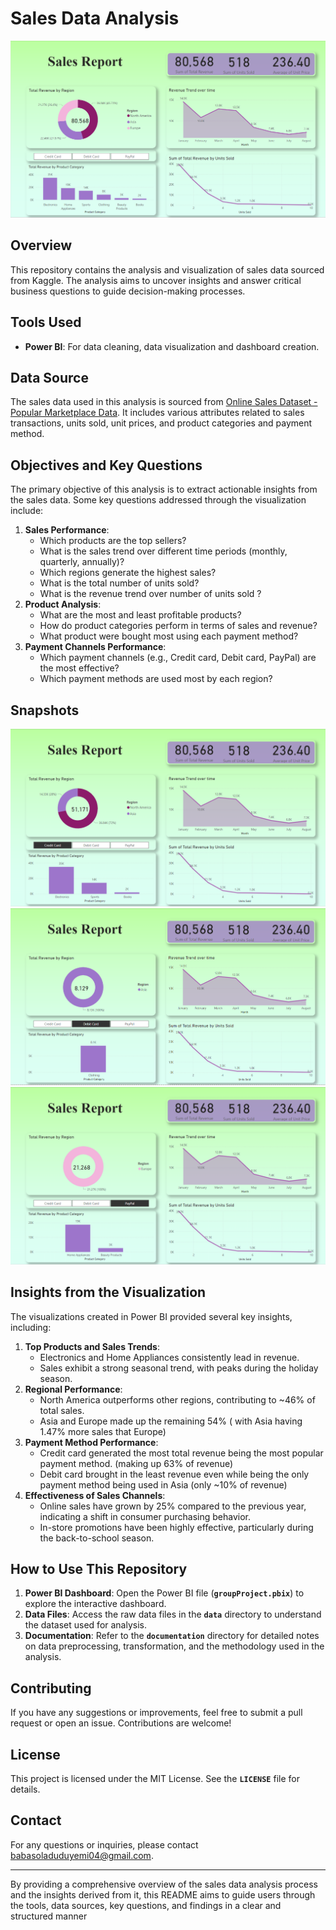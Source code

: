# **Sales Data Analysis**

![](shot1.png)

## **Overview**

This repository contains the analysis and visualization of sales data sourced from Kaggle. The analysis aims to uncover insights and answer critical business questions to guide decision-making processes.

## **Tools Used**

- **Power BI**: For data cleaning, data visualization and dashboard creation.

## **Data Source**

The sales data used in this analysis is sourced from [Online Sales Dataset - Popular Marketplace Data](https://www.kaggle.com/datasets/shreyanshverma27/online-sales-dataset-popular-marketplace-data). It includes various attributes related to sales transactions, units sold, unit prices, and product categories and payment method.

## **Objectives and Key Questions**

The primary objective of this analysis is to extract actionable insights from the sales data. Some key questions addressed through the visualization include:

1. **Sales Performance**:
    - Which products are the top sellers?
    - What is the sales trend over different time periods (monthly, quarterly, annually)?
    - Which regions generate the highest sales?
    - What is the total number of units sold?
    - What is the revenue trend over number of units sold ?
2. **Product Analysis**:
    - What are the most and least profitable products?
    - How do product categories perform in terms of sales and revenue?
    - What product were bought most using each payment method?
3. **Payment Channels Performance**:
    - Which payment channels (e.g., Credit card, Debit card, PayPal) are the most effective?
    - Which payment methods are used most by each region?


## **Snapshots**

![](shot2.png)
![](shot3.png)
![](shot4.png)

## **Insights from the Visualization**

The visualizations created in Power BI provided several key insights, including:

1. **Top Products and Sales Trends**:
    - Electronics and Home Appliances consistently lead in revenue.
    - Sales exhibit a strong seasonal trend, with peaks during the holiday season.
2. **Regional Performance**:
    - North America outperforms other regions, contributing to ~46% of total sales.
    - Asia and Europe made up the remaining 54% ( with Asia having 1.47% more sales that Europe)
3. **Payment Method Performance**:
    - Credit card generated the most total revenue being the most popular payment method. (making up 63% of revenue)
    - Debit card brought in the least revenue even while being the only payment method being used in Asia (only ~10% of revenue)
4. **Effectiveness of Sales Channels**:
    - Online sales have grown by 25% compared to the previous year, indicating a shift in consumer purchasing behavior.
    - In-store promotions have been highly effective, particularly during the back-to-school season.

## **How to Use This Repository**

1. **Power BI Dashboard**: Open the Power BI file (**`groupProject.pbix`**) to explore the interactive dashboard.
2. **Data Files**: Access the raw data files in the **`data`** directory to understand the dataset used for analysis.
3. **Documentation**: Refer to the **`documentation`** directory for detailed notes on data preprocessing, transformation, and the methodology used in the analysis.

## **Contributing**

If you have any suggestions or improvements, feel free to submit a pull request or open an issue. Contributions are welcome!

## **License**

This project is licensed under the MIT License. See the **`LICENSE`** file for details.

## **Contact**

For any questions or inquiries, please contact babasoladuduyemi04@gmail.com.

---

By providing a comprehensive overview of the sales data analysis process and the insights derived from it, this README aims to guide users through the tools, data sources, key questions, and findings in a clear and structured manner
